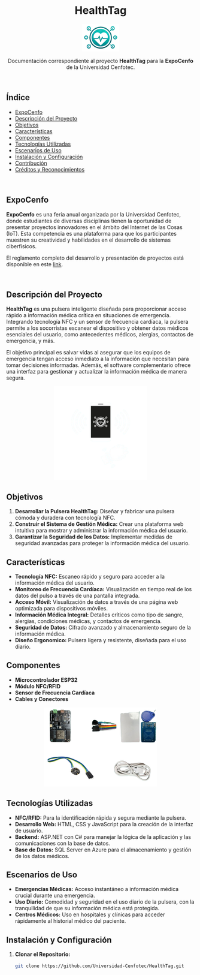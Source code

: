 <div align="center">
<h1> 
  HealthTag
</h1>
<p align="center"> 
  <img src="Imagenes/logoSoloImagen.png" alt="HealthTag Logo" width="100" />
</p>

Documentación correspondiente al proyecto **HealthTag** para la **ExpoCenfo** de la Universidad Cenfotec.
</div>

<br/>

## Índice
- [ExpoCenfo](#expocenfo)
- [Descripción del Proyecto](#descripción-del-proyecto)
- [Objetivos](#objetivos)
- [Características](#características)
- [Componentes](#componentes)
- [Tecnologías Utilizadas](#tecnologías-utilizadas)
- [Escenarios de Uso](#escenarios-de-uso)
- [Instalación y Configuración](#instalación-y-configuración)
- [Contribución](#contribución)
- [Créditos y Reconocimientos](#créditos-y-reconocimientos)

<br/>

## ExpoCenfo

**ExpoCenfo** es una feria anual organizada por la Universidad Cenfotec, donde estudiantes de diversas disciplinas tienen la oportunidad de presentar proyectos innovadores en el ámbito del Internet de las Cosas (IoT). Esta competencia es una plataforma para que los participantes muestren su creatividad y habilidades en el desarrollo de sistemas ciberfísicos.

El reglamento completo del desarrollo y presentación de proyectos está disponible en este [link](https://ucenfotec.ac.cr/expocenfo/).

<br/>

## Descripción del Proyecto

**HealthTag** es una pulsera inteligente diseñada para proporcionar acceso rápido a información médica crítica en situaciones de emergencia. Integrando tecnología NFC y un sensor de frecuencia cardíaca, la pulsera permite a los socorristas escanear el dispositivo y obtener datos médicos esenciales del usuario, como antecedentes médicos, alergias, contactos de emergencia, y más.

El objetivo principal es salvar vidas al asegurar que los equipos de emergencia tengan acceso inmediato a la información que necesitan para tomar decisiones informadas. Además, el software complementario ofrece una interfaz para gestionar y actualizar la información médica de manera segura.

<p align="center"> 
  <img src="Imagenes/Scan.png" alt="HealthTag Scan" width="250"/>
</p>

## Objetivos
1. **Desarrollar la Pulsera HealthTag:** Diseñar y fabricar una pulsera cómoda y duradera con tecnología NFC.
2. **Construir el Sistema de Gestión Médica:** Crear una plataforma web intuitiva para mostrar y administrar la información médica del usuario.
3. **Garantizar la Seguridad de los Datos:** Implementar medidas de seguridad avanzadas para proteger la información médica del usuario.

## Características
- **Tecnología NFC:** Escaneo rápido y seguro para acceder a la información médica del usuario.
- **Monitoreo de Frecuencia Cardíaca:** Visualización en tiempo real de los datos del pulso a través de una pantalla integrada.
- **Acceso Móvil:** Visualización de datos a través de una página web optimizada para dispositivos móviles.
- **Información Médica Integral:** Detalles críticos como tipo de sangre, alergias, condiciones médicas, y contactos de emergencia.
- **Seguridad de Datos:** Cifrado avanzado y almacenamiento seguro de la información médica.
- **Diseño Ergonomico:** Pulsera ligera y resistente, diseñada para el uso diario.

## Componentes

- **Microcontrolador ESP32**
- **Módulo NFC/RFID**
- **Sensor de Frecuencia Cardíaca**
- **Cables y Conectores**

<p align="center"> 
  <img src="Imagenes/Componentes.png" alt="Componentes HealthTag" width="300"/>
</p>

## Tecnologías Utilizadas
- **NFC/RFID:** Para la identificación rápida y segura mediante la pulsera.
- **Desarrollo Web:** HTML, CSS y JavaScript para la creación de la interfaz de usuario.
- **Backend:** ASP.NET con C# para manejar la lógica de la aplicación y las comunicaciones con la base de datos.
- **Base de Datos:** SQL Server en Azure para el almacenamiento y gestión de los datos médicos.

## Escenarios de Uso
- **Emergencias Médicas:** Acceso instantáneo a información médica crucial durante una emergencia.
- **Uso Diario:** Comodidad y seguridad en el uso diario de la pulsera, con la tranquilidad de que su información médica está protegida.
- **Centros Médicos:** Uso en hospitales y clínicas para acceder rápidamente al historial médico del paciente.

## Instalación y Configuración

1. **Clonar el Repositorio:**
   ```bash
   git clone https://github.com/Universidad-Cenfotec/HealthTag.git
